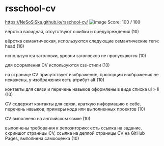 # rsschool-cv
https://NeSoSiSka.github.io/rsschool-cv/
![image](https://user-images.githubusercontent.com/78197152/110581530-4f95d480-819d-11eb-8d33-592d6a0bd785.png)
Score: 100 / 100

вёрстка валидная, отсутствуют ошибки и предупреждения (10)

вёрстка семантическая, используются следующие семантические теги: head (10)

используются заголовки, уровни заголовков не пропускаются (10)

для оформления СV используются css-стили (10)

на странице СV присутствует изображение, пропорции изображения не искажены, у изображения есть атрибут alt (10)

контакты для связи и перечень навыков оформлены в виде списка ul > li (10)

CV содержит контакты для связи, краткую информацию о себе, перечень навыков, примеры кода или выполненных проектов (10)

CV выполнено на английском языке (10)

выполнены требования к репозиторию: есть ссылка на задание, скриншот страницы СV, ссылка на деплой страницы CV на GitHub Pages, выполнена самооценка (10)

